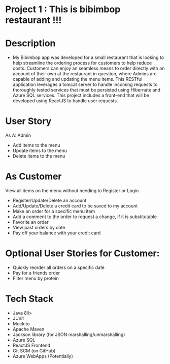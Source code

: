 # Project 1 : This is bibimbop restaurant !!!

# Description
- My Bibimbop app was developed for a small restaurant that is looking to help streamline the ordering process for customers to help reduce costs. Customers can enjoy an seamless means to order directly with an account of their own at the restaurant in question, where Admins are capable of adding and updating the menu items. This RESTful application leverages a tomcat server to handle incoming requests to thoroughly tested services that must be persisted using Hibernate and Azure SQL services. This project includes a front-end that will be developed using ReactJS to handle user requests.

# User Story
As A: Admin
 - Add items to the menu
 - Update items to the menu
 - Delete items to the menu
 
# As Customer
View all items on the menu without needing to Register or Login
 - Register/Update/Delete an account
 - Add/Update/Delete a credit card to be saved to my account
 - Make an order for a specific menu item
 - Add a comment to the order to request a change, if it is substitutable
 - Favorite an order
 - View past orders by date
 - Pay off your balance with your credit card

# Optional User Stories for Customer:
 - Quickly reorder all orders on a specific date
 - Pay for a friends order
 - Filter menu by protein

# Tech Stack
<ul>
  <li>Java 8li>
  <li> JUnit</li>
  <li> Mockito</li>
  <li> Apache Maven</li>
  <li>Jackson library (for JSON marshalling/unmarshalling)</li>
  <li> Azure SQL</li>
  <li> ReactJS Frontend</li>
  <li> Git SCM (on GitHub)</li>
  <li> Azure WebApps (Potentially)</li>
</ul>
